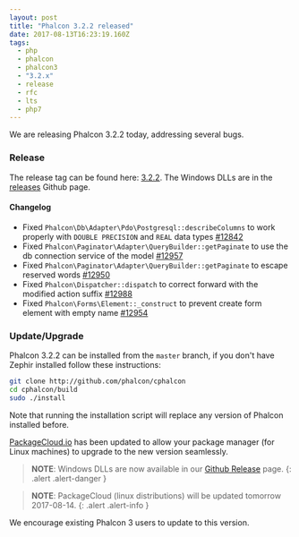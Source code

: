 ```yaml
---
layout: post
title: "Phalcon 3.2.2 released"
date: 2017-08-13T16:23:19.160Z
tags: 
  - php
  - phalcon
  - phalcon3
  - "3.2.x"
  - release
  - rfc
  - lts
  - php7
---
```

We are releasing Phalcon 3.2.2 today, addressing several bugs. 

<!--more-->
### Release
The release tag can be found here: [3.2.2](https://github.com/phalcon/cphalcon/releases/tag/v3.2.2). The Windows DLLs are in the [releases](https://github.com/phalcon/cphalcon/releases/) Github page.

#### Changelog
- Fixed `Phalcon\Db\Adapter\Pdo\Postgresql::describeColumns` to work properly with `DOUBLE PRECISION` and `REAL` data types [#12842](https://github.com/phalcon/cphalcon/issues/12842)
- Fixed `Phalcon\Paginator\Adapter\QueryBuilder::getPaginate` to use the db connection service of the model [#12957](https://github.com/phalcon/cphalcon/issues/12957)
- Fixed `Phalcon\Paginator\Adapter\QueryBuilder::getPaginate` to escape reserved words [#12950](https://github.com/phalcon/cphalcon/issues/12950)
- Fixed `Phalcon\Dispatcher::dispatch` to correct forward with the modified action suffix [#12988](https://github.com/phalcon/cphalcon/pull/12988)
- Fixed `Phalcon\Forms\Element::_construct` to prevent create form element with empty name [#12954](https://github.com/phalcon/cphalcon/pull/12954)

### Update/Upgrade
Phalcon 3.2.2 can be installed from the `master` branch, if you don't have Zephir installed follow these instructions:

```sh
git clone http://github.com/phalcon/cphalcon
cd cphalcon/build
sudo ./install
```

Note that running the installation script will replace any version of Phalcon installed before.

[PackageCloud.io](https://packagecloud.io/phalcon/stable) has been updated to allow your package manager (for Linux machines) to upgrade to the new version seamlessly.

> **NOTE**: Windows DLLs are now available in our <a href="https://github.com/phalcon/cphalcon/releases/tag/v3.2.2">Github Release</a> page.
{: .alert .alert-danger }

> **NOTE**: PackageCloud (linux distributions) will be updated tomorrow 2017-08-14.
{: .alert .alert-info }


We encourage existing Phalcon 3 users to update to this version.
